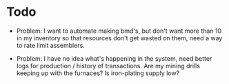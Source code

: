 # Todo

- Problem: I want to automate making bmd's, but don't want more than 10 in my inventory so that resources don't get wasted on them, need a way to rate limit assemblers. 

- Problem: I have no idea what's happening in the system, need better logs for production / history of transactions. Are my mining drills keeping up with the furnaces? Is iron-plating supply low? 
